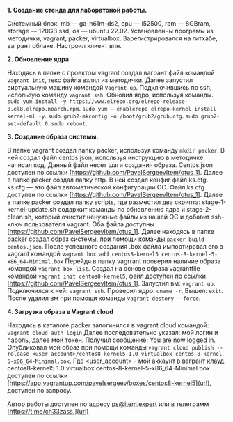 
**1. Создание стенда для лаборатоной работы.**

Системный блок: mb — ga-h61m-ds2, cpu — i52500, ram — 8GBram, storage — 120GB ssd, os — ubuntu 22.02.
Установленны програмы из методички, vagrant, packer, virtualbox.
Зарегистрировался на гитхабе, вагрант облаке.
Настроил клиент впн.

**2. Обновление ядра**

Находясь в папке с проектом vagrant создал вагрант файл командой ``vagrant init``, текс файла взлял из методички.
Далее запустил виртуальную машину командой ``Vagrant up``.
Подключившись по ssh, использую команду ``vagrant ssh``.
Обновил ядро, используя команды.
``sudo yum install -y https://www.elrepo.org/elrepo-release-8.el8.elrepo.noarch.rpm``.
``sudo yum --enablerepo elrepo-kernel install kernel-ml -y``.
``sudo grub2-mkconfig -o /boot/grub2/grub.cfg``.
``sudo grub2-set-default 0``.
``sudo reboot``.

**3. Создание образа системы.**

В папке vagrant создал папку packer, используя команду ``mkdir packer``.
В ней создал файл centos.json, используя инструкцию в методичке написал код. Данный файл несет шаги создания образа. Centos.json доступен по ссылки [https://github.com/PavelSergeevItem/otus_1].
Далее в папке packer создал папку http. В ней создал конфиг файл ks.cfg. ks.cfg — это файл автоматической конфигурации ОС. Файл ks.cfg доступен по ссылки [https://github.com/PavelSergeevItem/otus_1].
Далее в папке packer создал папку scripts, где разместил два скрипта: stage-1-kernel-update.sh содаржит команды по обновлению ядра и stage-2-clean.sh, который очистит ненужные файлы из нашей ОС и добавит ssh-ключ пользователя vagrant. Оба файла доступны [https://github.com/PavelSergeevItem/otus_1].
Далее находясь в папке packer создал образ системы, при помощи команды ``packer build centos.json``.
После успешного создания .box файла импортировал его в vagrant командой ``vagrant box add centos8-kernel5 centos-8-kernel-5-x86_64-Minimal.box``
Перейдя в папку vagrrant проверил наличие образа командой ``vagrant box list``.
Создал на основе образа vagrantfile командой ``vagrant init centos8-kernel5``, файл доступен по ссылки [https://github.com/PavelSergeevItem/otus_1].
Запустил вм: ``vagrant up``.
Подключился к ней: ``vagrant ssh``.
Проверил ядро: ``uname -r``.
Вышел: ``exit``.
После удалил вм при помощи команды ``vagrant destory --force``.

**4. Загрузка образа в Vagrant cloud**

Находясь в каталоге packer залогинился в vagrant cloud командой: ``vagrant cloud auth login``
Далее последовательно указал: мой логин и пароль, далее мой токен.
Получил сообщение: You are now logged in.
Опубликовал мой образ при помощи команды ``vagrant cloud publish --release <user_account>/centos8-kernel5 1.0 virtualbox centos-8-kernel-5-x86_64-Minimal.box``.
Где <user_account> - мой аккаунт в вагрант клауд.
centos8-kernel5 1.0 virtualbox centos-8-kernel-5-x86_64-Minimal.box доступен по ссылки [https://app.vagrantup.com/pavelsergeev/boxes/centos8-kernel5](url), доступен по запросу.


Автор работы доступен по адресу ps@item.expert или в телеграмм [https://t.me/ch33zass.](url)
